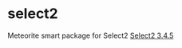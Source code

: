 select2
===================

Meteorite smart package for Select2
[Select2 3.4.5](http://ivaynberg.github.io/select2/)
